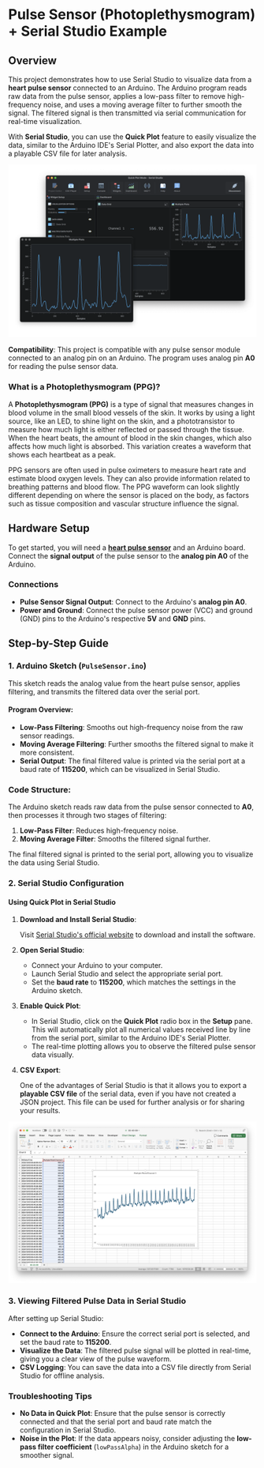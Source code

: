 # Pulse Sensor (Photoplethysmogram) + Serial Studio Example

## Overview

This project demonstrates how to use Serial Studio to visualize data from a **heart pulse sensor** connected to an Arduino. The Arduino program reads raw data from the pulse sensor, applies a low-pass filter to remove high-frequency noise, and uses a moving average filter to further smooth the signal. The filtered signal is then transmitted via serial communication for real-time visualization.

With **Serial Studio**, you can use the **Quick Plot** feature to easily visualize the data, similar to the Arduino IDE's Serial Plotter, and also export the data into a playable CSV file for later analysis.

![Pulse Sensor Data in Serial Studio](doc/screenshot.png)

**Compatibility**: This project is compatible with any pulse sensor module connected to an analog pin on an Arduino. The program uses analog pin **A0** for reading the pulse sensor data.

### What is a Photoplethysmogram (PPG)?

A **Photoplethysmogram (PPG)** is a type of signal that measures changes in blood volume in the small blood vessels of the skin. It works by using a light source, like an LED, to shine light on the skin, and a phototransistor to measure how much light is either reflected or passed through the tissue. When the heart beats, the amount of blood in the skin changes, which also affects how much light is absorbed. This variation creates a waveform that shows each heartbeat as a peak.

PPG sensors are often used in pulse oximeters to measure heart rate and estimate blood oxygen levels. They can also provide information related to breathing patterns and blood flow. The PPG waveform can look slightly different depending on where the sensor is placed on the body, as factors such as tissue composition and vascular structure influence the signal.

## Hardware Setup

To get started, you will need a [**heart pulse sensor**](https://pulsesensor.com/) and an Arduino board. Connect the **signal output** of the pulse sensor to the **analog pin A0** of the Arduino.

### Connections

- **Pulse Sensor Signal Output**: Connect to the Arduino's **analog pin A0**.
- **Power and Ground**: Connect the pulse sensor power (VCC) and ground (GND) pins to the Arduino's respective **5V** and **GND** pins.

## Step-by-Step Guide

### 1. Arduino Sketch (`PulseSensor.ino`)

This sketch reads the analog value from the heart pulse sensor, applies filtering, and transmits the filtered data over the serial port.

#### Program Overview:

- **Low-Pass Filtering**: Smooths out high-frequency noise from the raw sensor readings.
- **Moving Average Filtering**: Further smooths the filtered signal to make it more consistent.
- **Serial Output**: The final filtered value is printed via the serial port at a baud rate of **115200**, which can be visualized in Serial Studio.

### Code Structure:

The Arduino sketch reads raw data from the pulse sensor connected to **A0**, then processes it through two stages of filtering:

1. **Low-Pass Filter**: Reduces high-frequency noise.
2. **Moving Average Filter**: Smooths the filtered signal further.

The final filtered signal is printed to the serial port, allowing you to visualize the data using Serial Studio.

### 2. Serial Studio Configuration

#### Using Quick Plot in Serial Studio

1. **Download and Install Serial Studio**:

   Visit [Serial Studio's official website](https://serial-studio.github.io/) to download and install the software.

2. **Open Serial Studio**:

   - Connect your Arduino to your computer.
   - Launch Serial Studio and select the appropriate serial port.
   - Set the **baud rate** to **115200**, which matches the settings in the Arduino sketch.

3. **Enable Quick Plot**:

   - In Serial Studio, click on the **Quick Plot** radio box in the **Setup** pane. This will automatically plot all numerical values received line by line from the serial port, similar to the Arduino IDE's Serial Plotter.
   - The real-time plotting allows you to observe the filtered pulse sensor data visually.

4. **CSV Export**:

   One of the advantages of Serial Studio is that it allows you to export a **playable CSV file** of the serial data, even if you have not created a JSON project. This file can be used for further analysis or for sharing your results.

![Serial Studio Quick Plot](doc/csv.png)

### 3. Viewing Filtered Pulse Data in Serial Studio

After setting up Serial Studio:

- **Connect to the Arduino**: Ensure the correct serial port is selected, and set the baud rate to **115200**.
- **Visualize the Data**: The filtered pulse signal will be plotted in real-time, giving you a clear view of the pulse waveform.
- **CSV Logging**: You can save the data into a CSV file directly from Serial Studio for offline analysis.

### Troubleshooting Tips

- **No Data in Quick Plot**: Ensure that the pulse sensor is correctly connected and that the serial port and baud rate match the configuration in Serial Studio.
- **Noise in the Plot**: If the data appears noisy, consider adjusting the **low-pass filter coefficient** (`lowPassAlpha`) in the Arduino sketch for a smoother signal.
